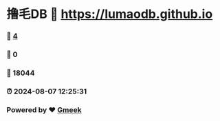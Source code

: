 # 撸毛DB :link: https://lumaodb.github.io 
### :page_facing_up: [4](https://lumaodb.github.io/tag.html) 
### :speech_balloon: 0 
### :hibiscus: 18044 
### :alarm_clock: 2024-08-07 12:25:31 
### Powered by :heart: [Gmeek](https://github.com/Meekdai/Gmeek)
